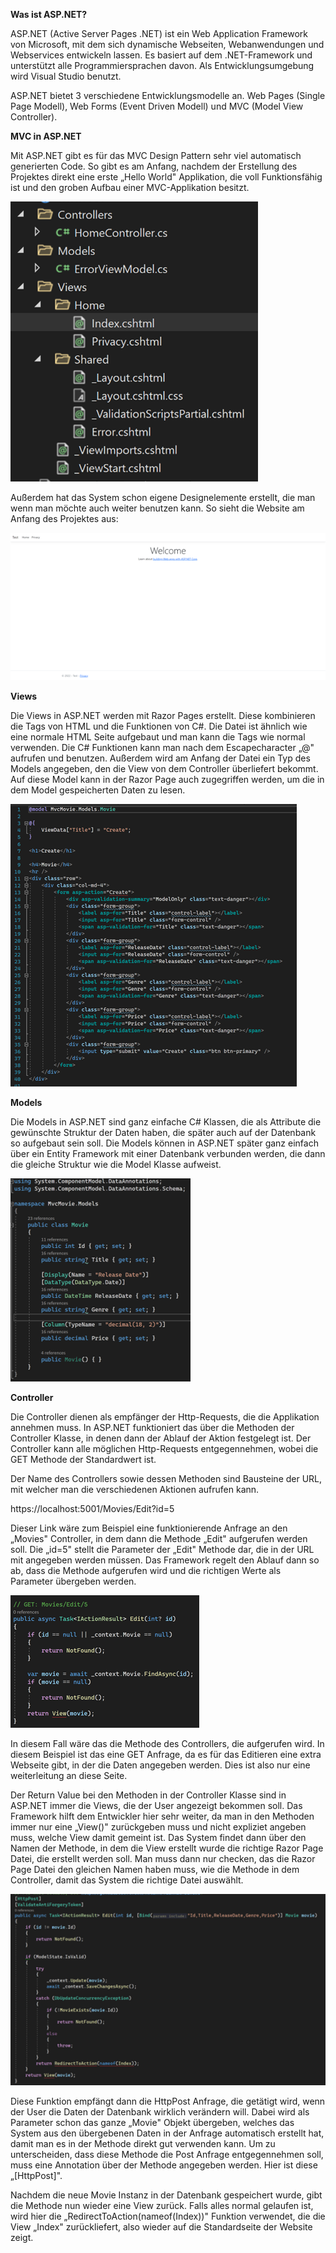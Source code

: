 **Was ist ASP.NET?**

ASP.NET (Active Server Pages .NET) ist ein Web Application Framework von Microsoft, mit dem sich dynamische Webseiten, Webanwendungen und Webservices entwickeln lassen. Es basiert auf dem .NET-Framework und unterstützt alle Programmiersprachen davon. Als Entwicklungsumgebung wird Visual Studio benutzt.

ASP.NET bietet 3 verschiedene Entwicklungsmodelle an. Web Pages (Single Page Modell), Web Forms (Event Driven Modell) und MVC (Model View Controller).

**MVC in ASP.NET**

Mit ASP.NET gibt es für das MVC Design Pattern sehr viel automatisch generierten Code. So gibt es am Anfang, nachdem der Erstellung des Projektes direkt eine erste „Hello World" Applikation, die voll Funktionsfähig ist und den groben Aufbau einer MVC-Applikation besitzt.

![alt text](https://github.com/momueller2/MVC-ASP.NET/blob/main/Pictures/Bild1.png?raw=true)

Außerdem hat das System schon eigene Designelemente erstellt, die man wenn man möchte auch weiter benutzen kann. So sieht die Website am Anfang des Projektes aus:

![alt text](https://github.com/momueller2/MVC-ASP.NET/blob/main/Pictures/Bild2.png?raw=true)

**Views**

Die Views in ASP.NET werden mit Razor Pages erstellt. Diese kombinieren die Tags von HTML und die Funktionen von C#. Die Datei ist ähnlich wie eine normale HTML Seite aufgebaut und man kann die Tags wie normal verwenden. Die C# Funktionen kann man nach dem Escapecharacter „@" aufrufen und benutzen. Außerdem wird am Anfang der Datei ein Typ des Models angegeben, den die View von dem Controller überliefert bekommt. Auf diese Model kann in der Razor Page auch zugegriffen werden, um die in dem Model gespeicherten Daten zu lesen.

![alt text](https://github.com/momueller2/MVC-ASP.NET/blob/main/Pictures/Bild3.png?raw=true)

**Models**

Die Models in ASP.NET sind ganz einfache C# Klassen, die als Attribute die gewünschte Struktur der Daten haben, die später auch auf der Datenbank so aufgebaut sein soll. Die Models können in ASP.NET später ganz einfach über ein Entity Framework mit einer Datenbank verbunden werden, die dann die gleiche Struktur wie die Model Klasse aufweist.

![alt text](https://github.com/momueller2/MVC-ASP.NET/blob/main/Pictures/Bild4.png?raw=true)

**Controller**

Die Controller dienen als empfänger der Http-Requests, die die Applikation annehmen muss. In ASP.NET funktioniert das über die Methoden der Controller Klasse, in denen dann der Ablauf der Aktion festgelegt ist. Der Controller kann alle möglichen Http-Requests entgegennehmen, wobei die GET Methode der Standardwert ist.

Der Name des Controllers sowie dessen Methoden sind Bausteine der URL, mit welcher man die verschiedenen Aktionen aufrufen kann.

https://localhost:5001/Movies/Edit?id=5

Dieser Link wäre zum Beispiel eine funktionierende Anfrage an den „Movies" Controller, in dem dann die Methode „Edit" aufgerufen werden soll. Die „id=5" stellt die Parameter der „Edit" Methode dar, die in der URL mit angegeben werden müssen. Das Framework regelt den Ablauf dann so ab, dass die Methode aufgerufen wird und die richtigen Werte als Parameter übergeben werden.

![alt text](https://github.com/momueller2/MVC-ASP.NET/blob/main/Pictures/Bild5.png?raw=true)

In diesem Fall wäre das die Methode des Controllers, die aufgerufen wird. In diesem Beispiel ist das eine GET Anfrage, da es für das Editieren eine extra Webseite gibt, in der die Daten angegeben werden. Dies ist also nur eine weiterleitung an diese Seite.

Der Return Value bei den Methoden in der Controller Klasse sind in ASP.NET immer die Views, die der User angezeigt bekommen soll. Das Framework hilft dem Entwickler hier sehr weiter, da man in den Methoden immer nur eine „View()" zurückgeben muss und nicht expliziet angeben muss, welche View damit gemeint ist. Das System findet dann über den Namen der Methode, in dem die View erstellt wurde die richtige Razor Page Datei, die erstellt werden soll. Man muss dann nur checken, das die Razor Page Datei den gleichen Namen haben muss, wie die Methode in dem Controller, damit das System die richtige Datei auswählt.

![alt text](https://github.com/momueller2/MVC-ASP.NET/blob/main/Pictures/Bild6.png?raw=true)

Diese Funktion empfängt dann die HttpPost Anfrage, die getätigt wird, wenn der User die Daten der Datenbank wirklich verändern will. Dabei wird als Parameter schon das ganze „Movie" Objekt übergeben, welches das System aus den übergebenen Daten in der Anfrage automatisch erstellt hat, damit man es in der Methode direkt gut verwenden kann. Um zu unterscheiden, dass diese Methode die Post Anfrage entgegennehmen soll, muss eine Annotation über der Methode angegeben werden. Hier ist diese „[HttpPost]".

Nachdem die neue Movie Instanz in der Datenbank gespeichert wurde, gibt die Methode nun wieder eine View zurück. Falls alles normal gelaufen ist, wird hier die „RedirectToAction(nameof(Index))" Funktion verwendet, die die View „Index" zurückliefert, also wieder auf die Standardseite der Website zeigt.
